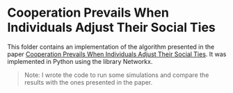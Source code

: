 # Cooperation Prevails When Individuals Adjust Their Social Ties

This folder contains an implementation of the algorithm presented in the paper [Cooperation Prevails When Individuals Adjust Their Social Ties](https://www.researchgate.net/publication/6742238_Cooperation_Prevails_When_Individuals_Adjust_Their_Social_Ties). It was implemented in Python using the library Networkx.

>Note: I wrote the code to run some simulations and compare the results with the ones presented in the paper.
